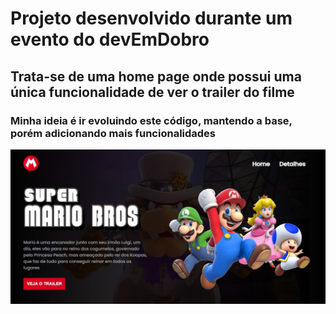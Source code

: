 # Projeto desenvolvido durante um evento do devEmDobro

## Trata-se de uma home page onde possui uma única funcionalidade de ver o trailer do filme

### Minha ideia é ir evoluindo este código, mantendo a base, porém adicionando mais funcionalidades

<img src="./src/images/previewMario.jpeg" alt="Previw da página">